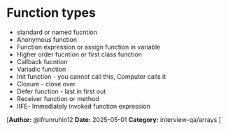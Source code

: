 # Function types

- standard or named fucntion
- Anonymous function
- Function expression or assign function in variable
- Higher order fucntion or first class function
- Callback fucntion
- Variadic function
- Init function - you cannot call this, Computer calls it
- Closure - close over
- Defer function - last in first out
- Receiver function or method
- IIFE- Immediately invoked function expression

[**Author:** @ifrunruhin12
**Date:** 2025-05-01
**Category:** interview-qa/arrays
]